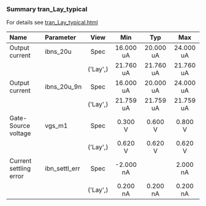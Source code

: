 ### Summary tran_Lay_typical

For details see <a href='tran_Lay_typical.html'>tran_Lay_typical.html</a>

|**Name**|**Parameter**|**View**|**Min** | **Typ** | **Max**|
|:---|:---|:---:|:---:|:---:|:---:|
|Output current|ibns\_20u | Spec | 16.000 uA | 20.000 uA | 24.000 uA |
| | | ('Lay',)|21.760 uA | 21.760 uA | 21.760 uA |
|Output current|ibns\_20u\_9n | Spec | 16.000 uA | 20.000 uA | 24.000 uA |
| | | ('Lay',)|21.759 uA | 21.759 uA | 21.759 uA |
|Gate-Source voltage|vgs\_m1 | Spec | 0.300 V | 0.600 V | 0.800 V |
| | | ('Lay',)|0.620 V | 0.620 V | 0.620 V |
|Current settling error|ibn\_settl\_err | Spec | -2.000 nA |  | 2.000 nA |
| | | ('Lay',)|0.200 nA | 0.200 nA | 0.200 nA |
